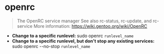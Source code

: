 # openrc
> The OpenRC service manager
> See also rc-status, rc-update, and rc-service
> More information: <https://wiki.gentoo.org/wiki/OpenRC>
- **Change to a specific runlevel:**
sudo openrc `runlevel_name`
- **Change to a specific runlevel, but don't stop any existing services:**
sudo openrc --no-stop `runlevel_name`
